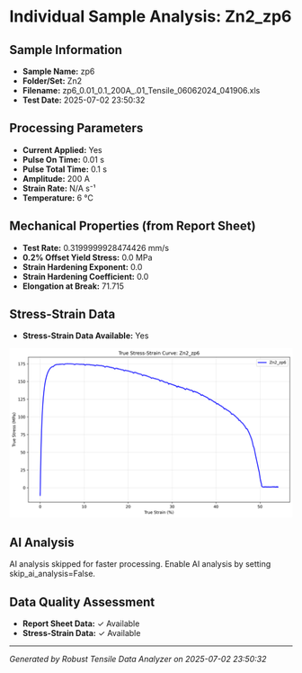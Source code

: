 # Individual Sample Analysis: Zn2_zp6

## Sample Information
- **Sample Name:** zp6
- **Folder/Set:** Zn2
- **Filename:** zp6_0.01_0.1_200A_.01_Tensile_06062024_041906.xls
- **Test Date:** 2025-07-02 23:50:32

## Processing Parameters
- **Current Applied:** Yes
- **Pulse On Time:** 0.01 s
- **Pulse Total Time:** 0.1 s
- **Amplitude:** 200 A
- **Strain Rate:** N/A s⁻¹
- **Temperature:** 6 °C

## Mechanical Properties (from Report Sheet)
- **Test Rate:** 0.3199999928474426 mm/s
- **0.2% Offset Yield Stress:** 0.0 MPa
- **Strain Hardening Exponent:** 0.0
- **Strain Hardening Coefficient:** 0.0
- **Elongation at Break:** 71.715

## Stress-Strain Data
- **Stress-Strain Data Available:** Yes

![Stress-Strain Curve](../individual_plots/plot_Zn2_zp6.png)

## AI Analysis

AI analysis skipped for faster processing. Enable AI analysis by setting skip_ai_analysis=False.

## Data Quality Assessment
- **Report Sheet Data:** ✓ Available
- **Stress-Strain Data:** ✓ Available

---
*Generated by Robust Tensile Data Analyzer on 2025-07-02 23:50:32*
